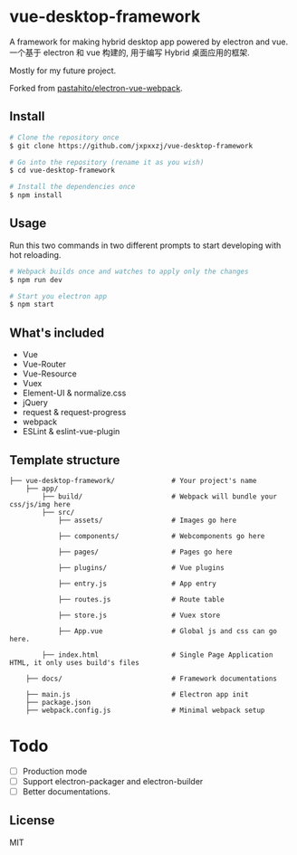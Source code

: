 # vue-desktop-framework
A framework for making hybrid desktop app powered by electron and vue.  
一个基于 electron 和 vue 构建的, 用于编写 Hybrid 桌面应用的框架.

Mostly for my future project.

Forked from [pastahito/electron-vue-webpack](https://github.com/pastahito/electron-vue-webpack).

## Install
``` bash
# Clone the repository once
$ git clone https://github.com/jxpxxzj/vue-desktop-framework

# Go into the repository (rename it as you wish)
$ cd vue-desktop-framework

# Install the dependencies once
$ npm install
```

## Usage
Run this two commands in two different prompts to start developing with hot reloading.
``` bash
# Webpack builds once and watches to apply only the changes
$ npm run dev

# Start you electron app
$ npm start
```

## What's included
- Vue 
- Vue-Router
- Vue-Resource
- Vuex
- Element-UI & normalize.css
- jQuery
- request & request-progress
- webpack
- ESLint & eslint-vue-plugin

## Template structure
```
├── vue-desktop-framework/              # Your project's name
    ├── app/
        ├── build/                      # Webpack will bundle your css/js/img here
        ├── src/
            ├── assets/                 # Images go here

            ├── components/             # Webcomponents go here

            ├── pages/                  # Pages go here

            ├── plugins/                # Vue plugins

            ├── entry.js                # App entry

            ├── routes.js               # Route table

            ├── store.js                # Vuex store

            ├── App.vue                 # Global js and css can go here.

        ├── index.html                  # Single Page Application HTML, it only uses build's files

    ├── docs/                           # Framework documentations

    ├── main.js                         # Electron app init
    ├── package.json
    ├── webpack.config.js               # Minimal webpack setup
```

# Todo
- [ ] Production mode
- [ ] Support electron-packager and electron-builder
- [ ] Better documentations.

## License
MIT
